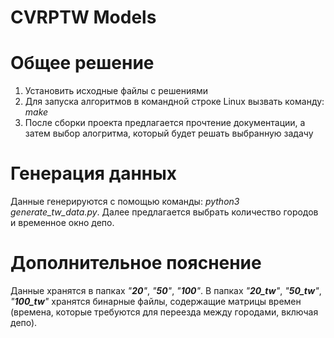 # CVRPTW Models

# Общее решение

1. Установить исходные файлы с решениями 
2. Для запуска алгоритмов в командной строке Linux вызвать команду: *make*
3. После сборки проекта предлагается прочтение документации, а затем выбор алогритма, который будет решать выбранную задачу

# Генерация данных
Данные генерируются с помощью команды: *python3 generate_tw_data.py*. Далее предлагается выбрать количество городов и временное окно депо.

# Дополнительное пояснение
Данные хранятся в папках *"**20**"*, *"**50**"*, *"**100**"*. В папкаx *"**20_tw**"*, *"**50_tw**"*, *"**100_tw**"* хранятся бинарные файлы, содержащие матрицы времен (времена, которые требуются для переезда между городами, включая депо).
